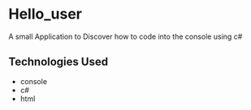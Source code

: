 # Hello_user
A small Application to Discover how to code into the console using c#
## Technologies Used 
* console
* c#
* html
